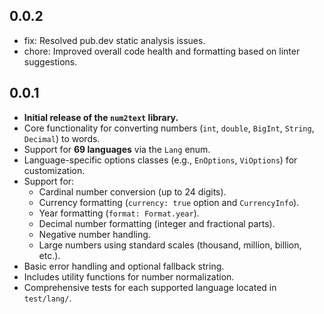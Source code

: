 ## 0.0.2

- fix: Resolved pub.dev static analysis issues.
- chore: Improved overall code health and formatting based on linter suggestions.

## 0.0.1

- **Initial release of the `num2text` library.**
- Core functionality for converting numbers (`int`, `double`, `BigInt`, `String`, `Decimal`) to words.
- Support for **69 languages** via the `Lang` enum.
- Language-specific options classes (e.g., `EnOptions`, `ViOptions`) for customization.
- Support for:
  - Cardinal number conversion (up to 24 digits).
  - Currency formatting (`currency: true` option and `CurrencyInfo`).
  - Year formatting (`format: Format.year`).
  - Decimal number formatting (integer and fractional parts).
  - Negative number handling.
  - Large numbers using standard scales (thousand, million, billion, etc.).
- Basic error handling and optional fallback string.
- Includes utility functions for number normalization.
- Comprehensive tests for each supported language located in `test/lang/`.
